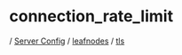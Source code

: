 # connection_rate_limit

/ [Server Config](../../../README.md) / [leafnodes](../../README.md) / [tls](../README.md) 

